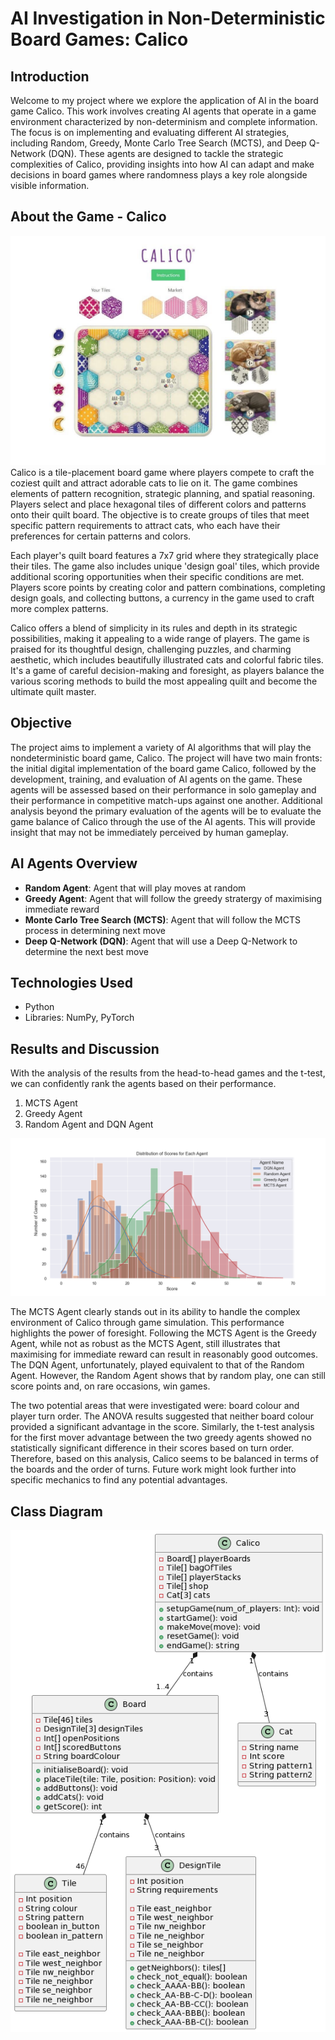 # AI Investigation in Non-Deterministic Board Games: Calico

## Introduction
Welcome to my project where we explore the application of AI in the board game Calico. This work involves creating AI agents that operate in a game environment characterized by non-determinism and complete information. The focus is on implementing and evaluating different AI strategies, including Random, Greedy, Monte Carlo Tree Search (MCTS), and Deep Q-Network (DQN). These agents are designed to tackle the strategic complexities of Calico, providing insights into how AI can adapt and make decisions in board games where randomness plays a key role alongside visible information.

## About the Game - Calico
![Picture of Calico](images/Calico_overview.png "Calico Overview")
Calico is a tile-placement board game where players compete to craft the coziest quilt and attract adorable cats to lie on it. The game combines elements of pattern recognition, strategic planning, and spatial reasoning. Players select and place hexagonal tiles of different colors and patterns onto their quilt board. The objective is to create groups of tiles that meet specific pattern requirements to attract cats, who each have their preferences for certain patterns and colors.

Each player's quilt board features a 7x7 grid where they strategically place their tiles. The game also includes unique 'design goal' tiles, which provide additional scoring opportunities when their specific conditions are met. Players score points by creating color and pattern combinations, completing design goals, and collecting buttons, a currency in the game used to craft more complex patterns.

Calico offers a blend of simplicity in its rules and depth in its strategic possibilities, making it appealing to a wide range of players. The game is praised for its thoughtful design, challenging puzzles, and charming aesthetic, which includes beautifully illustrated cats and colorful fabric tiles. It's a game of careful decision-making and foresight, as players balance the various scoring methods to build the most appealing quilt and become the ultimate quilt master.

## Objective
The project aims to implement a variety of AI algorithms that will play the nondeterministic
board game, Calico. The project will have two main fronts: the initial
digital implementation of the board game Calico, followed by the development,
training, and evaluation of AI agents on the game. These agents will be assessed
based on their performance in solo gameplay and their performance in competitive
match-ups against one another.
Additional analysis beyond the primary evaluation of the agents will be to evaluate
the game balance of Calico through the use of the AI agents. This will provide
insight that may not be immediately perceived by human gameplay.

## AI Agents Overview
- **Random Agent**: Agent that will play moves at random
- **Greedy Agent**: Agent that will follow the greedy stratergy of maximising immediate reward
- **Monte Carlo Tree Search (MCTS)**: Agent that will follow the MCTS process in determining next move
- **Deep Q-Network (DQN)**: Agent that will use a Deep Q-Network to determine the next best move

## Technologies Used
- Python
- Libraries: NumPy, PyTorch

## Results and Discussion
With the analysis of the results from the head-to-head games and the t-test, we
can confidently rank the agents based on their performance.
1. MCTS Agent
2. Greedy Agent
3. Random Agent and DQN Agent

![Score Distributions](images/all_agents_distribution.png "Distribution of all Agent scores")

The MCTS Agent clearly stands out in its ability to handle the complex environment
of Calico through game simulation. This performance highlights the power of
foresight. Following the MCTS Agent is the Greedy Agent, while not as robust as
the MCTS Agent, still illustrates that maximising for immediate reward can result
in reasonably good outcomes. The DQN Agent, unfortunately, played equivalent
to that of the Random Agent. However, the Random Agent shows that by random
play, one can still score points and, on rare occasions, win games.

The two potential areas that were investigated were: board colour and player turn order. The ANOVA results
suggested that neither board colour provided a significant advantage in the score.
Similarly, the t-test analysis for the first mover advantage between the two greedy
agents showed no statistically significant difference in their scores based on turn
order. Therefore, based on this analysis, Calico seems to be balanced in terms of
the boards and the order of turns. Future work might look further into specific
mechanics to find any potential advantages.

## Class Diagram

![Class Diagram](images/class_diagram.png "Class Diagram for Calico")

